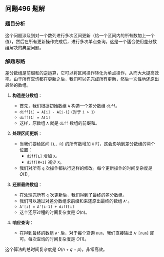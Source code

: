 ## 问题496 题解

### 题目分析

这个问题涉及到对一个数列进行多次区间更新（给一个区间内的所有数加上一个值），然后在所有更新操作完成后，进行多次单点查询。这是一个适合使用差分数组解决的典型问题。

### 解题思路

差分数组是前缀和的逆运算，它可以将区间操作转化为单点操作，从而大大提高效率。由于所有查询都在更新之后，我们可以先完成所有更新，然后一次性地还原出最终的数组。

1.  **构造差分数组**：
    -   首先，我们根据初始数组 `A` 构造一个差分数组 `diff`。
    -   `diff[i] = A[i] - A[i-1]` (对于 `i > 1`)
    -   `diff[1] = A[1]`
    -   这样，原数组 `A` 就是 `diff` 数组的前缀和。

2.  **处理区间更新**：
    -   当我们要给区间 `[L, R]` 的所有数增加 `X` 时，这会影响到差分数组的两个位置：
        -   `diff[L]` 增加 `X`。
        -   `diff[R+1]` 减少 `X`。
    -   我们对所有 `q` 次操作都执行这样的修改。每个更新操作的时间复杂度是 $O(1)$。

3.  **还原最终数组**：
    -   在处理完所有 `q` 次更新后，我们得到了最终的差分数组。
    -   我们可以通过对差分数组求前缀和来还原出最终的数组 `A'`。
    -   `A'[i] = A'[i-1] + diff[i]`
    -   这个还原过程的时间复杂度是 $O(n)$。

4.  **响应查询**：
    -   在得到最终的数组 `A'` 后，对于每个查询 `num`，我们直接输出 `A'[num]` 即可。每次查询的时间复杂度是 $O(1)$。

这个算法的总时间复杂度是 $O(n + q + p)$，非常高效。
